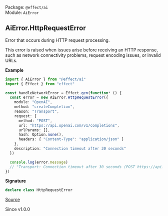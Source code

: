 Package: `@effect/ai`<br />
Module: `AiError`<br />

## AiError.HttpRequestError

Error that occurs during HTTP request processing.

This error is raised when issues arise before receiving an HTTP response,
such as network connectivity problems, request encoding issues, or invalid
URLs.

**Example**

```ts
import { AiError } from "@effect/ai"
import { Effect } from "effect"

const handleNetworkError = Effect.gen(function* () {
  const error = new AiError.HttpRequestError({
    module: "OpenAI",
    method: "createCompletion",
    reason: "Transport",
    request: {
      method: "POST",
      url: "https://api.openai.com/v1/completions",
      urlParams: [],
      hash: Option.none(),
      headers: { "Content-Type": "application/json" }
    },
    description: "Connection timeout after 30 seconds"
  })

  console.log(error.message)
  // "Transport: Connection timeout after 30 seconds (POST https://api.openai.com/v1/completions)"
})
```

**Signature**

```ts
declare class HttpRequestError
```

[Source](https://github.com/Effect-TS/effect/tree/main/packages/ai/ai/src/AiError.ts#L190)

Since v1.0.0